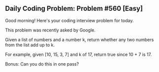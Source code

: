 ## Daily Coding Problem: Problem #560 [Easy]

Good morning! Here's your coding interview problem for today.

This problem was recently asked by Google.

Given a list of numbers and a number k, return whether any two numbers from the list add up to k.

For example, given [10, 15, 3, 7] and k of 17, return true since 10 + 7 is 17.

Bonus: Can you do this in one pass?
